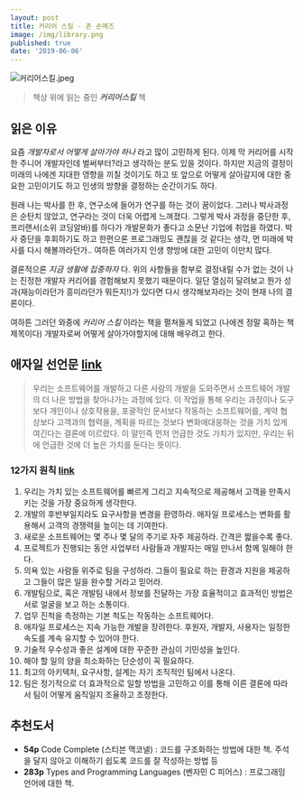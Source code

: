 ```yaml
---
layout: post
title: 커리어 스킬 - 존 손메즈
image: /img/library.png
published: true
date: '2019-06-06'
---
```

![커리어스킬.jpeg]({{site.baseurl}}/img/%EC%BB%A4%EB%A6%AC%EC%96%B4%EC%8A%A4%ED%82%AC.jpeg)
> 책상 위에 읽는 중인 ***커리어스킬*** 책


## 읽은 이유
요즘 *개발자로서 어떻게 살아가야 하나* 라고 많이 고민하게 된다.
이제 막 커리어를 시작한 주니어 개발자인데 벌써부터?라고 생각하는 분도 있을 것이다.
하지만 지금의 결정이 미래의 나에겐 지대한 영향을 끼칠 것이기도 하고
또 앞으로 어떻게 살아갈지에 대한 중요한 고민이기도 하고
인생의 방향을 결정하는 순간이기도 하다.

원래 나는 박사를 한 후, 연구소에 들어가 연구를 하는 것이 꿈이었다. 그러나 박사과정은 순탄치 않았고, 연구라는 것이 더욱 어렵게 느껴졌다. 그렇게 박사 과정을 중단한 후, 프리랜서(소위 코딩알바)를 하다가 개발문화가 좋다고 소문난 기업에 취업을 하였다. 박사 중단을 후회하기도 하고 한편으론 프로그래밍도 괜찮을 것 같다는 생각, 먼 미래에 박사를 다시 해볼까라던가.. 여하튼 여러가지 인생 향방에 대한 고민이 이만치 많다.

결론적으론 *지금 생활에 집중하자* 다.
위의 사항들을 함부로 결정내릴 수가 없는 것이 나는 진정한 개발자 커리어를 경험해보지 못했기 때문이다.
일단 열심히 달려보고 뭔가 성과(재능이라던가 흥미라던가 뭐든지!)가 있다면 다시 생각해보자라는 것이 현재 나의 결론이다.

여하튼 그러던 와중에 *커리어 스킬* 이라는 책을 펼쳐들게 되었고 (나에겐 정말 혹하는 책 제목이다) 개발자로써 어떻게 살아가야할지에 대해 배우려고 한다.


## 애자일 선언문 [link](https://agilemanifesto.org/iso/ko/manifesto.html)
> 우리는 소프트웨어를 개발하고 다른 사람의 개발을 도와주면서 소프트웨어 개발의 더 나은 방법을 찾아나가는 과정에 있다. 이 작업을 통해 우리는 과정이나 도구보다 개인이나 상호작용을, 포괄적인 문서보다 작동하는 소프트웨어를, 계약 협상보다 고객과의 협력을, 계획을 따르는 것보다 변화에대응하는 것을 가치 있게 여긴다는 결론에 이르렀다. 이 말인즉 먼저 언급한 것도 가치가 있지만, 우리는 뒤에 언급한 것에 더 높은 가치를 둔다는 뜻이다.

### 12가지 원칙 [link](https://agilemanifesto.org/iso/ko/principles.html)
1. 우리는 가치 있는 소프트웨어를 빠르게 그리고 지속적으로 제공해서 고객을 만족시키는 것을 가장 중요하게 생각한다.
2. 개발의 후반부일지라도 요구사항을 변경을 환영하라. 애자일 프로세스는 변화를 활용해서 고객의 경쟁력을 높이는 데 기여한다.
3. 새로운 소프트웨어는 몇 주나 몇 달의 주기로 자주 제공하라. 간격은 짧을수록 좋다.
4. 프로젝트가 진행되는 동안 사업부터 사람들과 개발자는 매일 만나서 함께 일해야 한다.
5. 의욕 있는 사람들 위주로 팀을 구성하라. 그들이 필요로 하는 환경과 지원을 제공하고 그들이 많은 일을 완수할 거라고 믿어라.
6. 개발팀으로, 혹은 개발팀 내에서 정보를 전달하는 가장 효율적이고 효과적인 방법은 서로 얼굴을 보고 하는 소통이다.
7. 업무 진척을 측정하는 기본 척도는 작동하는 소프트웨어다.
8. 애자일 프로세스는 지속 가능한 개발을 장려한다. 후원자, 개발자, 사용자는 일정한 속도를 계속 유지할 수 있어야 한다.
9. 기술적 우수성과 좋은 설계에 대한 꾸준한 관심이 기민성을 높인다.
10. 해야 할 일의 양을 최소화하는 단순성이 꼭 필요하다.
11. 최고의 아키텍처, 요구사항, 설계는 자기 조직적인 팀에서 나온다.
12. 팀은 정기적으로 더 효과적으로 일할 방법을 고민하고 이를 통해 이른 결론에 따라서 팀이 어떻게 움직일지 조율하고 조정한다.

## 추천도서
- **54p** Code Complete (스티븐 맥코넬) : 코드를 구조화하는 방법에 대한 책. 주석을 달지 않아고 이해하기 쉽도록 코드를 잘 작성하는 방법 등
- **283p** Types and Programming Languages (벤자민 C 피어스) : 프로그래밍 언어에 대한 책.
